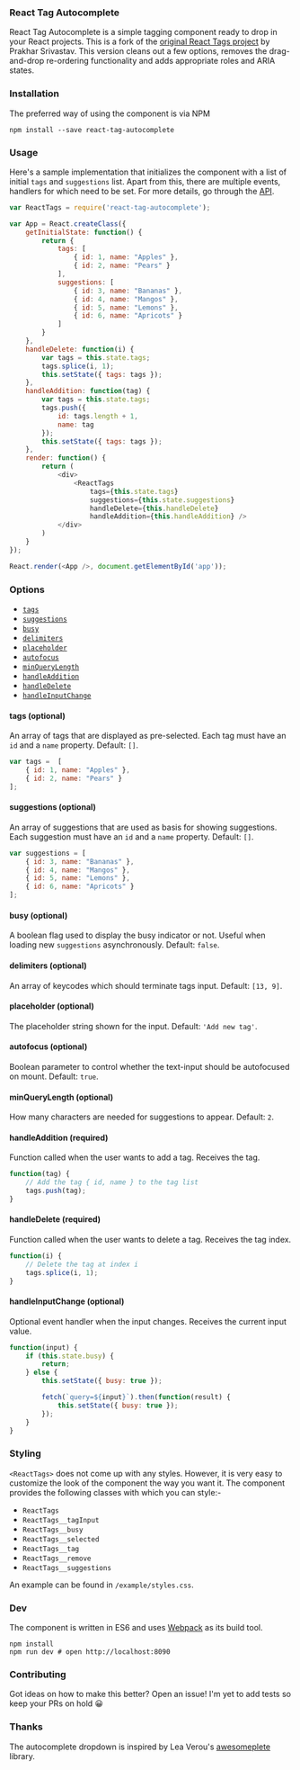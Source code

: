 ### React Tag Autocomplete

React Tag Autocomplete is a simple tagging component ready to drop in your React projects. This is a fork of the [original React Tags project](http://prakhar.me/react-tags/example) by Prakhar Srivastav. This version cleans out a few options, removes the drag-and-drop re-ordering functionality and adds appropriate roles and ARIA states.

### Installation

The preferred way of using the component is via NPM

```
npm install --save react-tag-autocomplete
```

### Usage

Here's a sample implementation that initializes the component with a list of initial `tags` and `suggestions` list. Apart from this, there are multiple events, handlers for which need to be set. For more details, go through the [API](#Options).

```javascript
var ReactTags = require('react-tag-autocomplete');

var App = React.createClass({
    getInitialState: function() {
        return {
            tags: [
                { id: 1, name: "Apples" },
                { id: 2, name: "Pears" }
            ],
            suggestions: [
                { id: 3, name: "Bananas" },
                { id: 4, name: "Mangos" },
                { id: 5, name: "Lemons" },
                { id: 6, name: "Apricots" }
            ]
        }
    },
    handleDelete: function(i) {
        var tags = this.state.tags;
        tags.splice(i, 1);
        this.setState({ tags: tags });
    },
    handleAddition: function(tag) {
        var tags = this.state.tags;
        tags.push({
            id: tags.length + 1,
            name: tag
        });
        this.setState({ tags: tags });
    },
    render: function() {
        return (
            <div>
                <ReactTags
                    tags={this.state.tags}
                    suggestions={this.state.suggestions}
                    handleDelete={this.handleDelete}
                    handleAddition={this.handleAddition} />
            </div>
        )
    }
});

React.render(<App />, document.getElementById('app'));
```

<a name="Options"></a>
### Options

- [`tags`](#tagsOption)
- [`suggestions`](#suggestionsOption)
- [`busy`](#suggestionsOption)
- [`delimiters`](#delimitersOption)
- [`placeholder`](#placeholderOption)
- [`autofocus`](#autofocusOption)
- [`minQueryLength`](#minQueryLengthOption)
- [`handleAddition`](#handleAdditionOption)
- [`handleDelete`](#handleDeleteOption)
- [`handleInputChange`](#handleInputChange)

<a name="tagsOption"></a>
#### tags (optional)

An array of tags that are displayed as pre-selected. Each tag must have an `id` and a `name` property. Default: `[]`.

```js
var tags =  [
    { id: 1, name: "Apples" },
    { id: 2, name: "Pears" }
];
```

<a name="suggestionsOption"></a>
#### suggestions (optional)

An array of suggestions that are used as basis for showing suggestions. Each suggestion must have an `id` and a `name` property. Default: `[]`.

```js
var suggestions = [
    { id: 3, name: "Bananas" },
    { id: 4, name: "Mangos" },
    { id: 5, name: "Lemons" },
    { id: 6, name: "Apricots" }
];
```

<a name="busy"></a>
#### busy (optional)

A boolean flag used to display the busy indicator or not. Useful when loading new `suggestions` asynchronously. Default: `false`.

<a name="delimitersOption"></a>
#### delimiters (optional)

An array of keycodes which should terminate tags input. Default: `[13, 9]`.

<a name="placeholderOption"></a>
#### placeholder (optional)

The placeholder string shown for the input. Default: `'Add new tag'`.

<a name="autofocusOption"></a>
#### autofocus (optional)

Boolean parameter to control whether the text-input should be autofocused on mount. Default: `true`.

<a name="minQueryLengthOption"></a>
#### minQueryLength (optional)

How many characters are needed for suggestions to appear. Default: `2`.

<a name="handleAdditionOption"></a>
#### handleAddition (required)

Function called when the user wants to add a tag. Receives the tag.

```js
function(tag) {
    // Add the tag { id, name } to the tag list
    tags.push(tag);
}
```

<a name="handleDeleteOption"></a>
#### handleDelete (required)

Function called when the user wants to delete a tag. Receives the tag index.

```js
function(i) {
    // Delete the tag at index i
    tags.splice(i, 1);
}
```

<a name="handleInputChange"></a>
#### handleInputChange (optional)

Optional event handler when the input changes. Receives the current input value.

```js
function(input) {
    if (this.state.busy) {
        return;
    } else {
        this.setState({ busy: true });

        fetch(`query=${input}`).then(function(result) {
            this.setState({ busy: true });
        });
    }
}
```

### Styling

`<ReactTags>` does not come up with any styles. However, it is very easy to customize the look of the component the way you want it. The component provides the following classes with which you can style:-

- `ReactTags`
- `ReactTags__tagInput`
- `ReactTags__busy`
- `ReactTags__selected`
- `ReactTags__tag`
- `ReactTags__remove`
- `ReactTags__suggestions`

An example can be found in `/example/styles.css`.

### Dev

The component is written in ES6 and uses [Webpack](http://webpack.github.io/) as its build tool.

```
npm install
npm run dev # open http://localhost:8090
```

### Contributing

Got ideas on how to make this better? Open an issue! I'm yet to add tests so keep your PRs on hold :grinning:

### Thanks

The autocomplete dropdown is inspired by Lea Verou's [awesomeplete](https://github.com/LeaVerou/awesomplete) library.
